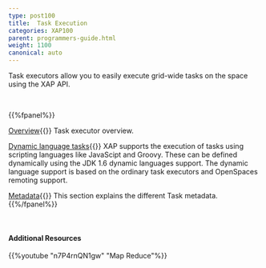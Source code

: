 ```yaml
---
type: post100
title:  Task Execution
categories: XAP100
parent: programmers-guide.html
weight: 1100
canonical: auto
---
```



Task executors allow you to easily execute grid-wide tasks on the space using the XAP API.


<br>


{{%fpanel%}}

[Overview](./task-execution-over-the-space.html){{<wbr>}}
Task executor overview.


[Dynamic language tasks](./task-dynamic-language.html){{<wbr>}}
XAP supports the execution of tasks using scripting languages like JavaScipt and Groovy. These can be defined dynamically using the JDK 1.6 dynamic languages support. The dynamic language support is based on the ordinary task executors and OpenSpaces remoting support.


[Metadata](./task-metadata.html){{<wbr>}}
This section explains the different Task metadata.
{{%/fpanel%}}


<br>

#### Additional Resources

{{%youtube "n7P4rnQN1gw"  "Map Reduce"%}}
